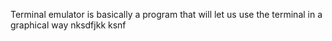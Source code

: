 Terminal emulator is basically a program that will let us use the terminal in a graphical way
nksdfjkk ksnf